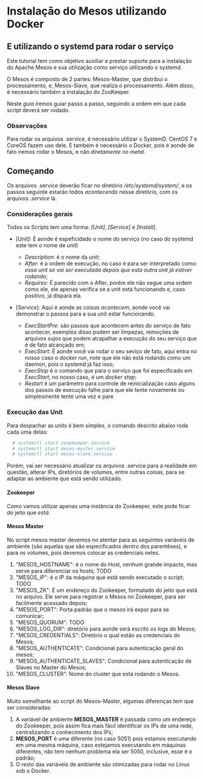 # Instalação do Mesos utilizando Docker
## E utilizando o systemd para rodar o serviço

  Este tutorial tem como objetivo auxiliar e prestar suporte para a instalação do Apache Mesos e sua utilização como serviço utilizando o systemd.

  O Mesos é composto de 2 partes: Mesos-Master, que distribui o processamento, e, Mesos-Slave, que realiza o processamento. Além disso, é necessário também a instalação do ZooKeeper.

  Neste *guia* iremos guiar passo a passo, seguindo a ordem em que cada script deverá ser rodado.

### Observações
  Para rodar os arquivos .service, é necessário utilizar o SystemD. CentOS 7 e CoreOS fazem uso dele. E também é necessário o Docker, pois é aonde de fato iremos rodar o Mesos, e não *diretamente no metal*.

## Começando
  Os arquivos .service deverão ficar no diretório */etc/systemd/system/*, e os passos seguinte estarão todos *acontecendo* nesse diretório, com os arquivos *.service* lá.

### Considerações gerais
Todos os Scripts tem uma forma: *[Unit]*, *[Service]* e *[Install]*.

* [Unit]:
  É aonde é espeficidado o nome do serviço (no caso do systemd este tem o nome de *unit*) 
  - *Description*: é o nome da *unit*;
  - *After*: é a ordem de execução, no caso é para ser interpretado como: *essa unit só vai ser executada depois que esta outra unit já estiver rodando*;
  - *Requires*: É parecido com o After, porém ele não segue uma ordem como ele, ele apenas verifica se a unit está funcionando e, caso positivo, já dispara ela.

* [Service]:
  Aqui é aonde as *coisas acontecem*, aonde você vai demonstrar o passos para a sua unit estar funcionando.
  - *ExecStartPre*: são passos que acontecem antes do serviço de fato acontecer, exemplos disso podem ser limpezas, remoções de arquivos sujos que podem atrapalhar a execução do seu serviço que é de fato alcançado em;
  - *ExecStart*: É aonde você vai rodar o seu seviço de fato, aqui entra no nosso caso o *docker run*, note que ele não está rodando como um daemon, pois o systemd já faz isso;
  - *ExecStop* é o comando que para o serviço que foi especificado em *ExecStart*, no nosso caso, é um *docker stop*;
  - *Restart* é um parâmetro para controle de reinicialização caso alguns dos passos de execução falhe para que ele tente novamente ou simplesmente tente uma vez e pare

### Execução das Unit
Para despachar as units é bem simples, o comando descrito abaixo roda cada uma delas:

```bash
  # systemctl start zoopkeeper.service
  # systemctl start mesos-master.service
  # systemctl start mesos-slave.service
```

Porém, vai ser necessário atualizar os arquivos .service para a realidade em questão, alterar IPs, diretórios de volumes, entre outras coisas, para se adaptar ao ambiente que está sendo utilizado.

#### Zookeeper
Como vamos utilizar apenas uma instância do Zookeeper, este pode ficar do jeito que *está*.

#### Mesos Master
No script mesos master devemos no atentar para as seguintes variáveis de ambiente (são aquelas que são especificados dentro dos parentêses), e para os volumes, pois devemos colocar as credenciais neles.
1. "MESOS\_HOSTNAME": é o nome do Host, nenhum grande impacto, mas serve para diferenciar os hosts; TODO
2. "MESOS\_IP": é o IP da máquina que está sendo executado o script; TODO
3. "MESOS\_ZK": É um endereço do Zookeeper, formatado do jeito que está no arquivo. Ele serve para registrar o Mesos no Zookeeper, para ser facilmente acessado depois;
4. "MESOS\_PORT": Porta padrão que o mesos irá expor para se comunicar;
5. "MESOS\_QUORUM": TODO
6. "MESOS\_LOG\_DIR": diretório para aonde será escrito os logs do Mesos;
7. "MESOS\_CREDENTIALS": Diretório o qual estão as credenciais do Mesos;
8. "MESOS\_AUTHENTICATE": Condicional para autenticação geral do mesos;
9. "MESOS\_AUTHENTICATE\_SLAVES": Condicional para autenticação de Slaves no Master do Mesos;
10. "MESOS\_CLUSTER": Nome do cluster que está rodando o Mesos.

#### Mesos Slave
Muito semelhante ao script do Mesos-Master, algumas diferenças tem que ser consideradas:
1. A variável de ambiente **MESOS\_MASTER** é passada como um endereço do Zookeeper, pois assim fica mais fácil identificar os IPs de uma rede, centralizando o conhecimento dos IPs;
2. **MESOS\_PORT** é uma diferente (no caso 5051) pois estamos executando em uma mesma máquina, caso estejamos executando em máquinas diferentes, não tem nenhum problema ela ser 5050, inclusive, esse é o padrão;
4. O resto das variáveis de ambiente são otimizadas para rodar no Linux sob o Docker.
